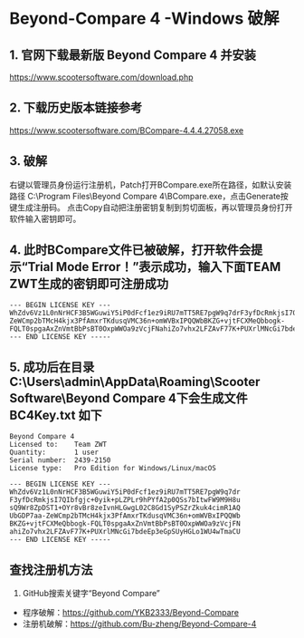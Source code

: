 # Beyond-Compare 4 -Windows 破解

## 1. 官网下载最新版 Beyond Compare 4 并安装
https://www.scootersoftware.com/download.php
	
## 2. 下载历史版本链接参考
https://www.scootersoftware.com/BCompare-4.4.4.27058.exe

## 3. 破解
右键以管理员身份运行注册机，Patch打开BCompare.exe所在路径，如默认安装路径
C:\Program Files\Beyond Compare 4\BCompare.exe，点击Generate按键生成注册码。
点击Copy自动把注册密钥复制到剪切面板，再以管理员身份打开软件输入密钥即可。

## 4. 此时BCompare文件已被破解，打开软件会提示“Trial Mode Error！”表示成功，输入下面TEAM ZWT生成的密钥即可注册成功
```
--- BEGIN LICENSE KEY ---
WhZdv6Vz1L0nNrHCF3B5WGuwiY5iP0dFcf1ez9iRU7mTT5RE7pgW9q7drF3yfDcRmkjsI7QIbfgjc+0yik+pLZPLr9hPYfA2p0QSs7bItwFW9M9H8usQ9Wr8ZpDST1+OYr8vBr8zeIvnHLGwgL02C8Gd1SyPSZrZkuk4cimR1AQUbGDP7aa-ZeWCmp2bTMcH4kjx3PfAmxrTKdusqVMC36n+omWVBxIPQQWbBKZG+vjtFCXMeQbbogk-FQLT0spgaAxZnVmtBbPsBT0OxpWWOa9zVcjFNahiZo7vhx2LFZAvF77K+PUXrlMNcGi7bdeEp3eGpSUyHGLo1WU4wTmaCU++
--- END LICENSE KEY -----
```

## 5. 成功后在目录C:\Users\admin\AppData\Roaming\Scooter Software\Beyond Compare 4下会生成文件BC4Key.txt 如下
```
Beyond Compare 4
Licensed to:    Team ZWT
Quantity:       1 user
Serial number:  2439-2150
License type:   Pro Edition for Windows/Linux/macOS

--- BEGIN LICENSE KEY ---
WhZdv6Vz1L0nNrHCF3B5WGuwiY5iP0dFcf1ez9iRU7mTT5RE7pgW9q7dr
F3yfDcRmkjsI7QIbfgjc+0yik+pLZPLr9hPYfA2p0QSs7bItwFW9M9H8u
sQ9Wr8ZpDST1+OYr8vBr8zeIvnHLGwgL02C8Gd1SyPSZrZkuk4cimR1AQ
UbGDP7aa-ZeWCmp2bTMcH4kjx3PfAmxrTKdusqVMC36n+omWVBxIPQQWb
BKZG+vjtFCXMeQbbogk-FQLT0spgaAxZnVmtBbPsBT0OxpWWOa9zVcjFN
ahiZo7vhx2LFZAvF77K+PUXrlMNcGi7bdeEp3eGpSUyHGLo1WU4wTmaCU
--- END LICENSE KEY -----
```

## 查找注册机方法
1. GitHub搜索关键字“Beyond Compare”
- 程序破解：https://github.com/YKB2333/Beyond-Compare
- 注册机破解：https://github.com/Bu-zheng/Beyond-Compare-4
